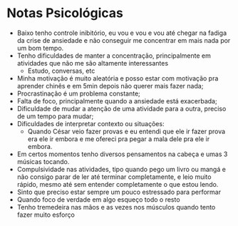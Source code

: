 # Notas Psicológicas

+ Baixo tenho controle inibitório, eu vou e vou e vou até chegar na fadiga da crise de ansiedade e não conseguir me concentrar em mais nada por um bom tempo.
+ Tenho dificuldades de manter a concentração, principalmente em atividades que não me são altamente interessantes
	+ Estudo, conversas, etc
+ Minha motivação é muito aleatória e posso estar com motivação pra aprender chinês e em 5min depois não querer mais fazer nada;
+ Procrastinação é um problema constante;
+ Falta de foco, principalmente quando a ansiedade está exacerbada;
+ Dificuldade de mudar a atenção de uma atividade para a outra, preciso de um tempo para mudar;
+ Dificuldades de interpretar contexto ou situações:
	+ Quando César veio fazer provas e eu entendi que ele ir fazer prova era ele ir embora e me ofereci pra pegar a mala dele pra ele ir embora.
+ Em certos momentos tenho diversos pensamentos na cabeça e umas 3 músicas tocando.
+ Compulsividade nas atividades, tipo quando pego um livro ou mangá e não consigo parar de ler até terminar completamente, e leio muito rápido, mesmo até sem entender completamente o que estou lendo.
+ Sinto que preciso estar sempre um pouco estressado para performar
+ Quando foco de verdade em algo esqueço todo o resto
+ Tenho tremedeira nas mãos e as vezes nos músculos quando tento fazer muito esforço 